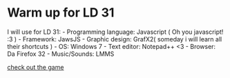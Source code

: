 Warm up for LD 31
=========

I will use for LD 31:
	- Programming language: Javascript ( Oh you javascript! :3 )
	- Framework: JawsJS
	- Graphic design: GrafX2( someday i will learn all their shortcuts )
	- OS: Windows 7
	- Text editor: Notepad++ <3
	- Browser: Da Firefox 32
	- Music/Sounds: LMMS
	
[check out the game](https://rawgithub.com/estuardolh/warmupLD31/master/index.html)
